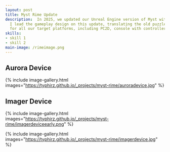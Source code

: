 ```yaml
---
layout: post
title: Myst Rime Update
description:  In 2025, we updated our Unreal Engine version of Myst with the long-awaited Rime age, from RealMyst.
  I lead the gameplay design on this update, translating the old puzzles to new, more modern designs that worked
  for all our target platforms, including PC2D, console with controller, and VR. 
skills: 
- skill 1
- skill 2
main-image: /rimeimage.png 
---
```


## Aurora Device

{% include image-gallery.html images="https://typhirz.github.io/_projects/myst-rime/auroradevice.jpg" %}

## Imager Device

{% include image-gallery.html images="https://typhirz.github.io/_projects/myst-rime/imagerdeviceearly.png" %}

{% include image-gallery.html images="https://typhirz.github.io/_projects/myst-rime/imagerdevice.jpg" %}
